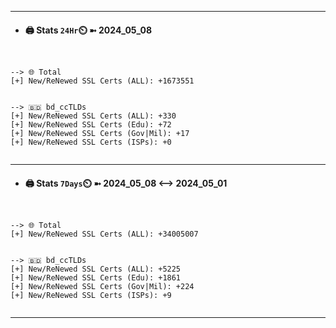 

---
- #### 🖨️ **Stats** `24Hr`⏲️ ➼ 2024_05_08
```console


--> 🌐 Total
[+] New/ReNewed SSL Certs (ALL): +1673551


--> 🇧🇩 bd_ccTLDs
[+] New/ReNewed SSL Certs (ALL): +330
[+] New/ReNewed SSL Certs (Edu): +72
[+] New/ReNewed SSL Certs (Gov|Mil): +17
[+] New/ReNewed SSL Certs (ISPs): +0


```

---
- #### 🖨️ **Stats** `7Days`⏲️ ➼ 2024_05_08 <--> 2024_05_01
```console


--> 🌐 Total
[+] New/ReNewed SSL Certs (ALL): +34005007


--> 🇧🇩 bd_ccTLDs
[+] New/ReNewed SSL Certs (ALL): +5225
[+] New/ReNewed SSL Certs (Edu): +1861
[+] New/ReNewed SSL Certs (Gov|Mil): +224
[+] New/ReNewed SSL Certs (ISPs): +9


```

---

